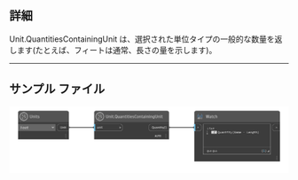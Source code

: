 ## 詳細
Unit.QuantitiesContainingUnit は、選択された単位タイプの一般的な数量を返します(たとえば、フィートは通常、長さの量を示します)。
___
## サンプル ファイル

![Unit.QuantitiesContainingUnit](./DynamoUnits.Unit.QuantitiesContainingUnit_img.png)
